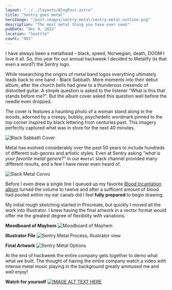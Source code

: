 ```yaml
---
layout: "../../layouts/BlogPost.astro"
title: "Sentry goes metal"
heroImage: "/post-images/sentry-metal/sentry-metal-outline.png"
description: "The most metal thing you have ever seen"
pubDate: "Dec 9, 2022"
location: "Seattle"
count: "001"
---
```


I have always been a metalhead – black, speed, Norwegian, death, DOOM I love it all. So, this year for our annual hackweek I decided to Metalify (is that even a word?) the Sentry logo.

While researching the origins of metal band logos everything ultimately leads back to one band - Black Sabbath. Mere moments into their debut album, after the church bells had grew to a thunderous cresendo of distorited guitar. A simple question is asked to the listener "What is this that stands before me?". But the album cover asked this question well before the needle even dropped. 

The cover is features a haunting photo of a woman stand along in the woods, adorned by a creepy, bubbly, psychedelic wordmark pinned to the top corner inspired by black lettering from centuries past. This imagery perfectly captured what was in store for the next 40 minutes. 

![Black Sabbath Cover](/post-images/sentry-metal/sentry-metal-black-sabbath-cover.png)

Metal has evolved considerably over the past 50 years to include hundreds of different sub-genres and artistic styles. Even at Sentry asking _"what is your favorite metal genere?"_ in our  `#metal` slack channel provided many different results, and a few I have never even heard of.

![Slack Metal Convo](/post-images/sentry-metal/sentry-metal-slack-convo.png)

Before I even drew a single line I queued up my favorite [Blood Incantation album](https://youtu.be/voCRlFlj9yA) turned the volume to twelve and after a sufficent amount of blood had pooled within my ear canals did I feel **fully prepared** to begin drawing.

My initial rough sketching started in Procreate, but quickly I moved all the work into Illustrator. I knew having the final artwork in a vector format would offer me the greatest degree of flexibility with variations. 

**Moodboard of Mayhem**
![Moodboard of Mayhem](/post-images/sentry-metal/sentry-metal-research.png)

**Illustrator File**
![Sentry Metal Process, Illustrator view](/post-images/sentry-metal/sentry-metal-process-illustrator.png)

**Final Artwork**
![Sentry Metal Options](/post-images/sentry-metal/sentry-metal-options-final.png)

At the end of hackweek the entire company gets together to demo what what we built. The thought of having the entire company watch a video with intense metal music playing in the background greatly ammused me and well enjoy!

**Watch for yourself**
[![IMAGE ALT TEXT HERE](/post-images/sentry-metal/sentry-metal-video-fake.png)](https://vimeo.com/771728872/7c4f744abc)
